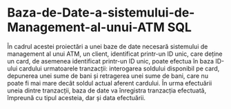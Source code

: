 # Baza-de-Date-a-sistemului-de-Management-al-unui-ATM SQL

În cadrul acestei proiectări a unei baze de date necesară sistemului de management al unui ATM, un client, identificat printr-un ID unic, care deține un card, de asemenea identificat printr-un ID unic, poate efectua în baza ID-ului cardului urmatoarele tranzacții: interogarea soldului disponibil pe card, depunerea unei sume de bani și retragerea unei sume de bani, care nu poate fi mai mare decât soldul actual aferent cardului.
	În urma efectuării uneia dintre tranzacții, baza de date va înregistra tranzacția efectuată, împreună cu tipul acesteia, dar și data efectuării. 
